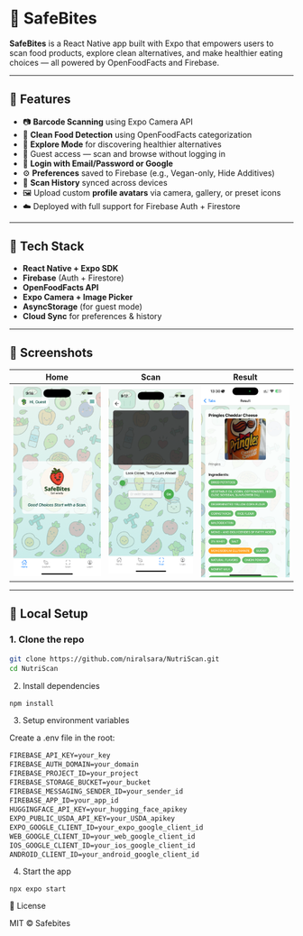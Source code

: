 # 🥗 SafeBites

**SafeBites** is a React Native app built with Expo that empowers users to scan food products, explore clean alternatives, and make healthier eating choices — all powered by OpenFoodFacts and Firebase.

---

## 🚀 Features

- 📷 **Barcode Scanning** using Expo Camera API
- 🧠 **Clean Food Detection** using OpenFoodFacts categorization
- 🌿 **Explore Mode** for discovering healthier alternatives
- 👤 Guest access — scan and browse without logging in
- 🔐 **Login with Email/Password or Google**
- ⚙️ **Preferences** saved to Firebase (e.g., Vegan-only, Hide Additives)
- 🧾 **Scan History** synced across devices
- 🖼️ Upload custom **profile avatars** via camera, gallery, or preset icons
- ☁️ Deployed with full support for Firebase Auth + Firestore

---

## 🧪 Tech Stack

- **React Native + Expo SDK**
- **Firebase** (Auth + Firestore)
- **OpenFoodFacts API**
- **Expo Camera + Image Picker**
- **AsyncStorage** (for guest mode)
- **Cloud Sync** for preferences & history

---

## 📱 Screenshots

| Home | Scan | Result |
|------|------|--------|
| ![home](Screenshots/Home-Screen.png) | ![scan](Screenshots/Scan-Screen.png) | ![result](Screenshots/Results-Screen-1.PNG) |

---

## 🔧 Local Setup

### 1. Clone the repo

```bash
git clone https://github.com/niralsara/NutriScan.git
cd NutriScan
```
2. Install dependencies
```
npm install
```
3. Setup environment variables

Create a .env file in the root:
```
FIREBASE_API_KEY=your_key
FIREBASE_AUTH_DOMAIN=your_domain
FIREBASE_PROJECT_ID=your_project
FIREBASE_STORAGE_BUCKET=your_bucket
FIREBASE_MESSAGING_SENDER_ID=your_sender_id
FIREBASE_APP_ID=your_app_id
HUGGINGFACE_API_KEY=your_hugging_face_apikey
EXPO_PUBLIC_USDA_API_KEY=your_USDA_apikey
EXPO_GOOGLE_CLIENT_ID=your_expo_google_client_id
WEB_GOOGLE_CLIENT_ID=your_web_google_client_id
IOS_GOOGLE_CLIENT_ID=your_ios_google_client_id
ANDROID_CLIENT_ID=your_android_google_client_id
```
4. Start the app
```
npx expo start
```
📜 License

MIT © Safebites

